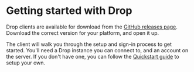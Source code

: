 # Getting started with Drop
Drop clients are available for download from the [GitHub releases page](https://github.com/Drop-OSS/drop-app/releases). Download the correct version for your platform, and open it up.

The client will walk you through the setup and sign-in process to get started. You'll need a Drop instance you can connect to, and an account on the server. If you don't have one, you can follow the [Quickstart guide](/guides/quickstart) to setup your own.